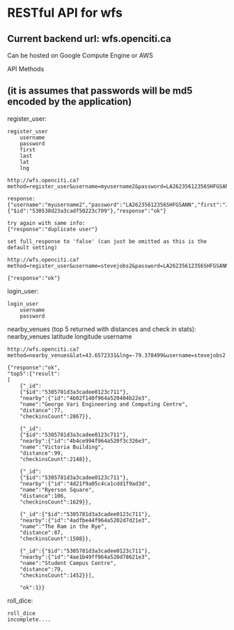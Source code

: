 RESTful API for wfs
===


Current backend url: wfs.openciti.ca
---

Can be hosted on Google Compute Engine or AWS


API Methods

(it is assumes that passwords will be md5 encoded by the application)
---

register_user:

    register_user
        username
        password
        first
        last
        lat
        lng  

    http://wfs.openciti.ca?method=register_user&username=myusername2&password=LA26235612356SHFGSANN&first=Joe&last=Blow&lat=49.0&lng=-78.0&full_response=true

    response:
    {"username":"myusername2","password":"LA26235612356SHFGSANN","first":"Joe","last":"Blow","lat":"49.0","lng":"-78.0","_id":{"$id":"530538d23a3cadf50223c709"},"response":"ok"}

    try again with same info:
    {"response":"duplicate user"}

    set full_response to 'false' (can just be omitted as this is the default setting)

    http://wfs.openciti.ca?method=register_user&username=stevejobs2&password=LA26235612356SHFGSANN&first=Steve&last=Jobs&lat=49.0&lng=-78.0&full_response=false

    {"response":"ok"}



login_user:

    login_user
        username
        password


nearby_venues (top 5 returned with distances and check in stats):
    nearby_venues
        latitude
        longitude
        username

    http://wfs.openciti.ca?method=nearby_venues&lat=43.6572331&lng=-79.378499&username=stevejobs2

    {"response":"ok",
    "top5":{"result":
    [
        {"_id":
        {"$id":"5305781d3a3cadee0123c711"},
        "nearby":{"id":"4b02f140f964a520404b22e3",
        "name":"George Vari Engineering and Computing Centre",
        "distance":77,
        "checkinsCount":2867}},

        {"_id":
        {"$id":"5305781d3a3cadee0123c711"},
        "nearby":{"id":"4b4ce994f964a520f3c326e3",
        "name":"Victoria Building",
        "distance":99,
        "checkinsCount":2148}},

        {"_id":
        {"$id":"5305781d3a3cadee0123c711"},
        "nearby":{"id":"4d21f9a05c4ca1cdd1f9ad3d",
        "name":"Ryerson Square",
        "distance":106,
        "checkinsCount":1629}},

        {"_id":{"$id":"5305781d3a3cadee0123c711"},
        "nearby":{"id":"4adfbe44f964a5202d7d21e3",
        "name":"The Ram in the Rye",
        "distance":87,
        "checkinsCount":1508}},

        {"_id":{"$id":"5305781d3a3cadee0123c711"},
        "nearby":{"id":"4ae1b49ff964a520d78621e3",
        "name":"Student Campus Centre",
        "distance":79,
        "checkinsCount":1452}}],

        "ok":1}}

roll_dice:
    
    roll_dice
    incomplete....
